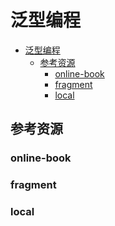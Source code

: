 # 泛型编程

<!--ts-->
* [泛型编程](#泛型编程)
   * [参考资源](#参考资源)
      * [online-book](#online-book)
      * [fragment](#fragment)
      * [local](#local)

<!-- Created by https://github.com/ekalinin/github-markdown-toc -->
<!-- Added by: runner, at: Mon Jul 18 03:35:01 UTC 2022 -->

<!--te-->

## 参考资源

### online-book

### fragment

### local